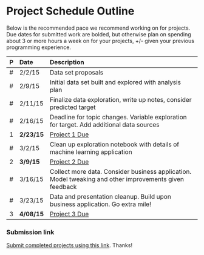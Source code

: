 # Project Schedule Outline

Below is the recommended pace we recommend working on for projects. Due dates for submitted work are bolded, but otherwise plan on spending about 3 or more hours a week on for your projects, +/- given your previous programming experience.

P  | Date        | Description
:--|:------------|:-----------
\# | 2/2/15      | Data set proposals
\# | 2/9/15      | Initial data set built and explored with analysis plan
\# | 2/11/15     | Finalize data exploration, write up notes, consider predicted target
\# | 2/16/15     | Deadline for topic changes. Variable exploration for target. Add additional data sources
1  | **2/23/15** | [Project 1 Due](01-exploratory_data_analysis.md)
\# | 3/2/15      | Clean up exploration notebook with details of machine learning application
2  | **3/9/15**  | [Project 2 Due](02-supervised_learning.md)
\# | 3/16/15     | Collect more data. Consider business application. Model tweaking and other improvements given feedback
\# | 3/23/15     | Data and presentation cleanup. Build upon business application. Go extra mile!
3  | **4/08/15** | [Project 3 Due](03-final_business_application.md)

### Submission link

[Submit completed projects using this link](http://goo.gl/forms/qLHIjZadnp). Thanks!